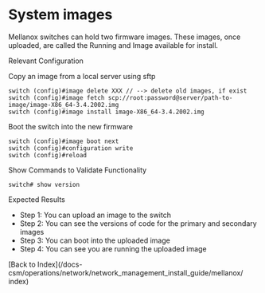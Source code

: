 # System images

Mellanox switches can hold two firmware images. These images, once uploaded, are called the Running and Image available for install.

Relevant Configuration 

Copy an image from a local server using sftp

```
switch (config)#image delete XXX // --> delete old images, if exist
switch (config)#image fetch scp://root:password@server/path-to-image/image-X86_64-3.4.2002.img
switch (config)#image install image-X86_64-3.4.2002.img
```

Boot the switch into the new firmware

```
switch (config)#image boot next
switch (config)#configuration write
switch (config)#reload 
```

Show Commands to Validate Functionality 

```
switch# show version
```

Expected Results 

* Step 1: You can upload an image to the switch
* Step 2: You can see the versions of code for the primary and secondary images
* Step 3: You can boot into the uploaded image
* Step 4: You can see you are running the uploaded image


[Back to Index](/docs-csm/operations/network/network_management_install_guide/mellanox/
index)

